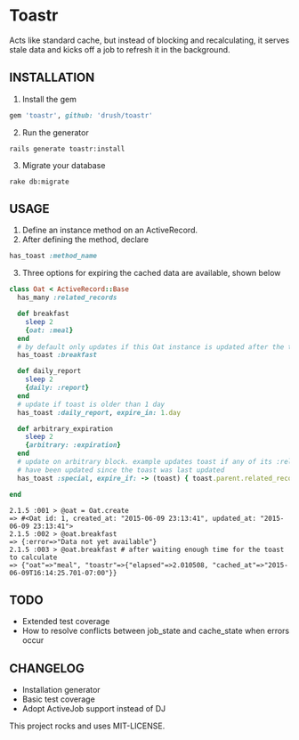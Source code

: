 # Toastr

Acts like standard cache, but instead of blocking and recalculating, it serves stale data and kicks off a job to refresh it in the background.

## INSTALLATION

1. Install the gem

```ruby
gem 'toastr', github: 'drush/toastr'
```

2. Run the generator

```console
rails generate toastr:install
```

3. Migrate your database

```console
rake db:migrate
```

## USAGE

1. Define an instance method on an ActiveRecord.
2. After defining the method, declare

```ruby
has_toast :method_name
```

3. Three options for expiring the cached data are available, shown below

```ruby
class Oat < ActiveRecord::Base
  has_many :related_records

  def breakfast
    sleep 2
    {oat: :meal}
  end
  # by default only updates if this Oat instance is updated after the toast was calculated
  has_toast :breakfast

  def daily_report
    sleep 2
    {daily: :report}
  end
  # update if toast is older than 1 day
  has_toast :daily_report, expire_in: 1.day

  def arbitrary_expiration
    sleep 2
    {arbitrary: :expiration}
  end
  # update on arbitrary block. example updates toast if any of its :related_records
  # have been updated since the toast was last updated
  has_toast :special, expire_if: -> (toast) { toast.parent.related_records.pluck(:updated_at).max > toast.updated_at }

end
```

```console
2.1.5 :001 > @oat = Oat.create
=> #<Oat id: 1, created_at: "2015-06-09 23:13:41", updated_at: "2015-06-09 23:13:41"> 
2.1.5 :002 > @oat.breakfast
=> {:error=>"Data not yet available"}
2.1.5 :003 > @oat.breakfast # after waiting enough time for the toast to calculate
=> {"oat"=>"meal", "toastr"=>{"elapsed"=>2.010508, "cached_at"=>"2015-06-09T16:14:25.701-07:00"}}
```

## TODO
* Extended test coverage
* How to resolve conflicts between job_state and cache_state when errors occur

## CHANGELOG
* Installation generator
* Basic test coverage
* Adopt ActiveJob support instead of DJ

This project rocks and uses MIT-LICENSE.
